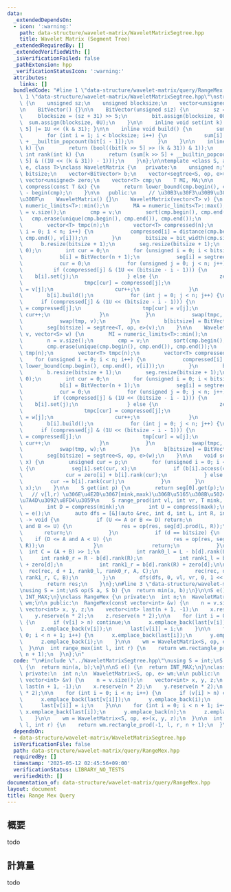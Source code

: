```yaml
---
data:
  _extendedDependsOn:
  - icon: ':warning:'
    path: data-structure/wavelet-matrix/WaveletMatrixSegtree.hpp
    title: Wavelet Matrix (Segment Tree)
  _extendedRequiredBy: []
  _extendedVerifiedWith: []
  _isVerificationFailed: false
  _pathExtension: hpp
  _verificationStatusIcon: ':warning:'
  attributes:
    links: []
  bundledCode: "#line 1 \"data-structure/wavelet-matrix/query/RangeMex.hpp\"\n\n#line\
    \ 1 \"data-structure/wavelet-matrix/WaveletMatrixSegtree.hpp\"\nstruct BitVector\
    \ {\n    unsigned sz;\n    unsigned blocksize;\n    vector<unsigned> bit, sum;\n\
    \n    BitVector() {}\n\n    BitVector(unsigned siz) {\n        sz = siz;\n   \
    \     blocksize = (sz + 31) >> 5;\n        bit.assign(blocksize, 0U);\n      \
    \  sum.assign(blocksize, 0U);\n    }\n\n    inline void set(int k) { bit[k >>\
    \ 5] |= 1U << (k & 31); }\n\n    inline void build() {\n        sum[0] = 0U;\n\
    \        for (int i = 1; i < blocksize; i++) {\n            sum[i] = sum[i - 1]\
    \ + __builtin_popcount(bit[i - 1]);\n        }\n    }\n\n    inline bool access(unsigned\
    \ k) {\n        return (bool((bit[k >> 5] >> (k & 31)) & 1));\n    }\n\n    inline\
    \ int rank(int k) {\n        return (sum[k >> 5] + __builtin_popcount(bit[k >>\
    \ 5] & ((1U << (k & 31)) - 1)));\n    }\n};\n\ntemplate <class S, auto op, auto\
    \ e, class T>\nclass WaveletMatrix {\n   private:\n    unsigned n;\n    unsigned\
    \ bitsize;\n    vector<BitVector> b;\n    vector<segtree<S, op, e>> seg;\n   \
    \ vector<unsigned> zero;\n    vector<T> cmp;\n    T MI, MA;\n\n    inline unsigned\
    \ compress(const T &x) {\n        return lower_bound(cmp.begin(), cmp.end(), x)\
    \ - begin(cmp);\n    }\n\n   public:\n    // \u30B3\u30F3\u30B9\u30C8\u30E9\u30AF\
    \u30BF\n    WaveletMatrix() {}\n    WaveletMatrix(vector<T> v) {\n        MI =\
    \ numeric_limits<T>::min();\n        MA = numeric_limits<T>::max();\n        n\
    \ = v.size();\n        cmp = v;\n        sort(cmp.begin(), cmp.end());\n     \
    \   cmp.erase(unique(cmp.begin(), cmp.end()), cmp.end());\n        vector<T> tmp(n);\n\
    \        vector<T> tmpc(n);\n        vector<T> compressed(n);\n        for (unsigned\
    \ i = 0; i < n; i++) {\n            compressed[i] = distance(cmp.begin(), lower_bound(cmp.begin(),\
    \ cmp.end(), v[i]));\n        }\n        bitsize = bit_width(cmp.size());\n  \
    \      b.resize(bitsize + 1);\n        seg.resize(bitsize + 1);\n        zero.resize(bitsize,\
    \ 0);\n        int cur = 0;\n        for (unsigned i = 0; i < bitsize; i++) {\n\
    \            b[i] = BitVector(n + 1);\n            seg[i] = segtree<T, op, e>(v);\n\
    \            cur = 0;\n            for (unsigned j = 0; j < n; j++) {\n      \
    \          if (compressed[j] & (1U << (bitsize - i - 1))) {\n                \
    \    b[i].set(j);\n                } else {\n                    zero[i]++;\n\
    \                    tmpc[cur] = compressed[j];\n                    tmp[cur]\
    \ = v[j];\n                    cur++;\n                }\n            }\n    \
    \        b[i].build();\n            for (int j = 0; j < n; j++) {\n          \
    \      if (compressed[j] & (1U << (bitsize - i - 1))) {\n                    tmpc[cur]\
    \ = compressed[j];\n                    tmp[cur] = v[j];\n                   \
    \ cur++;\n                }\n            }\n            swap(tmpc, compressed);\n\
    \            swap(tmp, v);\n        }\n        b[bitsize] = BitVector(n + 1);\n\
    \        seg[bitsize] = segtree<T, op, e>(v);\n    }\n\n    WaveletMatrix(vector<T>\
    \ v, vector<S> w) {\n        MI = numeric_limits<T>::min();\n        MA = numeric_limits<T>::max();\n\
    \        n = v.size();\n        cmp = v;\n        sort(cmp.begin(), cmp.end());\n\
    \        cmp.erase(unique(cmp.begin(), cmp.end()), cmp.end());\n        vector<S>\
    \ tmp(n);\n        vector<T> tmpc(n);\n        vector<T> compressed(n);\n    \
    \    for (unsigned i = 0; i < n; i++) {\n            compressed[i] = distance(cmp.begin(),\
    \ lower_bound(cmp.begin(), cmp.end(), v[i]));\n        }\n        bitsize = bit_width(cmp.size());\n\
    \        b.resize(bitsize + 1);\n        seg.resize(bitsize + 1);\n        zero.resize(bitsize,\
    \ 0);\n        int cur = 0;\n        for (unsigned i = 0; i < bitsize; i++) {\n\
    \            b[i] = BitVector(n + 1);\n            seg[i] = segtree<S, op, e>(w);\n\
    \            cur = 0;\n            for (unsigned j = 0; j < n; j++) {\n      \
    \          if (compressed[j] & (1U << (bitsize - i - 1))) {\n                \
    \    b[i].set(j);\n                } else {\n                    zero[i]++;\n\
    \                    tmpc[cur] = compressed[j];\n                    tmp[cur]\
    \ = w[j];\n                    cur++;\n                }\n            }\n    \
    \        b[i].build();\n            for (int j = 0; j < n; j++) {\n          \
    \      if (compressed[j] & (1U << (bitsize - i - 1))) {\n                    tmpc[cur]\
    \ = compressed[j];\n                    tmp[cur] = w[j];\n                   \
    \ cur++;\n                }\n            }\n            swap(tmpc, compressed);\n\
    \            swap(tmp, w);\n        }\n        b[bitsize] = BitVector(n + 1);\n\
    \        seg[bitsize] = segtree<S, op, e>(w);\n    }\n\n    void set(int p, S\
    \ x) {\n        unsigned cur = p;\n        for (unsigned i = 0; i < bitsize; i++)\
    \ {\n            seg[i].set(cur, x);\n            if (b[i].access(cur)) {\n  \
    \              cur = zero[i] + b[i].rank(cur);\n            } else {\n       \
    \         cur -= b[i].rank(cur);\n            }\n        }\n        seg[bitsize].set(cur,\
    \ x);\n    }\n\n    S get(int p) {\n        return seg[0].get(p);\n    }\n\n \
    \   // v[l,r) \u306E\u4E2D\u3067[mink,maxk)\u306B\u5165\u308B\u5024\u306E\u7DCF\
    \u7A4D\u3092\u8FD4\u3059\n    S range_prod(int vl, int vr, T mink, T maxk) {\n\
    \        int D = compress(mink);\n        int U = compress(maxk);\n        S res\
    \ = e();\n        auto dfs = [&](auto &rec, int d, int L, int R, int A, int B)\
    \ -> void {\n            if (U <= A or B <= D) return;\n            if (D <= A\
    \ and B <= U) {\n                res = op(res, seg[d].prod(L, R));\n         \
    \       return;\n            }\n            if (d == bitsize) {\n            \
    \    if (D <= A and A < U) {\n                    res = op(res, seg[bitsize].prod(L,\
    \ R));\n                }\n                return;\n            }\n          \
    \  int C = (A + B) >> 1;\n            int rank0_l = L - b[d].rank(L);\n      \
    \      int rank0_r = R - b[d].rank(R);\n            int rank1_l = b[d].rank(L)\
    \ + zero[d];\n            int rank1_r = b[d].rank(R) + zero[d];\n\n          \
    \  rec(rec, d + 1, rank0_l, rank0_r, A, C);\n            rec(rec, d + 1, rank1_l,\
    \ rank1_r, C, B);\n        };\n        dfs(dfs, 0, vl, vr, 0, 1 << bitsize);\n\
    \        return res;\n    }\n};\n#line 3 \"data-structure/wavelet-matrix/query/RangeMex.hpp\"\
    \nusing S = int;\nS op(S a, S b) {\n  return min(a, b);\n}\n\nS e() {\n  return\
    \ INT_MAX;\n}\nclass RangeMex {\n private:\n  int n;\n  WaveletMatrix<S, op, e>\
    \ wm;\n\n public:\n  RangeMex(const vector<int> &v) {\n    n = v.size();\n   \
    \ vector<int> x, y, z;\n    vector<int> last(n + 1, -1);\n    x.reserve(n * 2);\n\
    \    y.reserve(n * 2);\n    z.reserve(n * 2);\n\n    for (int i = 0; i < n; i++)\
    \ {\n      if (v[i] > n) continue;\n      x.emplace_back(last[v[i]]);\n      y.emplace_back(i);\n\
    \      z.emplace_back(v[i]);\n      last[v[i]] = i;\n    }\n\n    for (int i =\
    \ 0; i < n + 1; i++) {\n      x.emplace_back(last[i]);\n      y.emplace_back(n);\n\
    \      z.emplace_back(i);\n    }\n\n    wm = WaveletMatrix<S, op, e>(x, y, z);\n\
    \  }\n\n  int range_mex(int l, int r) {\n    return wm.rectangle_prod(-1, l, r,\
    \ n + 1);\n  }\n};\n"
  code: "\n#include \"../WaveletMatrixSegtree.hpp\"\nusing S = int;\nS op(S a, S b)\
    \ {\n  return min(a, b);\n}\n\nS e() {\n  return INT_MAX;\n}\nclass RangeMex {\n\
    \ private:\n  int n;\n  WaveletMatrix<S, op, e> wm;\n\n public:\n  RangeMex(const\
    \ vector<int> &v) {\n    n = v.size();\n    vector<int> x, y, z;\n    vector<int>\
    \ last(n + 1, -1);\n    x.reserve(n * 2);\n    y.reserve(n * 2);\n    z.reserve(n\
    \ * 2);\n\n    for (int i = 0; i < n; i++) {\n      if (v[i] > n) continue;\n\
    \      x.emplace_back(last[v[i]]);\n      y.emplace_back(i);\n      z.emplace_back(v[i]);\n\
    \      last[v[i]] = i;\n    }\n\n    for (int i = 0; i < n + 1; i++) {\n     \
    \ x.emplace_back(last[i]);\n      y.emplace_back(n);\n      z.emplace_back(i);\n\
    \    }\n\n    wm = WaveletMatrix<S, op, e>(x, y, z);\n  }\n\n  int range_mex(int\
    \ l, int r) {\n    return wm.rectangle_prod(-1, l, r, n + 1);\n  }\n};"
  dependsOn:
  - data-structure/wavelet-matrix/WaveletMatrixSegtree.hpp
  isVerificationFile: false
  path: data-structure/wavelet-matrix/query/RangeMex.hpp
  requiredBy: []
  timestamp: '2025-05-12 02:45:56+09:00'
  verificationStatus: LIBRARY_NO_TESTS
  verifiedWith: []
documentation_of: data-structure/wavelet-matrix/query/RangeMex.hpp
layout: document
title: Range Mex Query
---
```


## 概要

todo

## 計算量
todo
